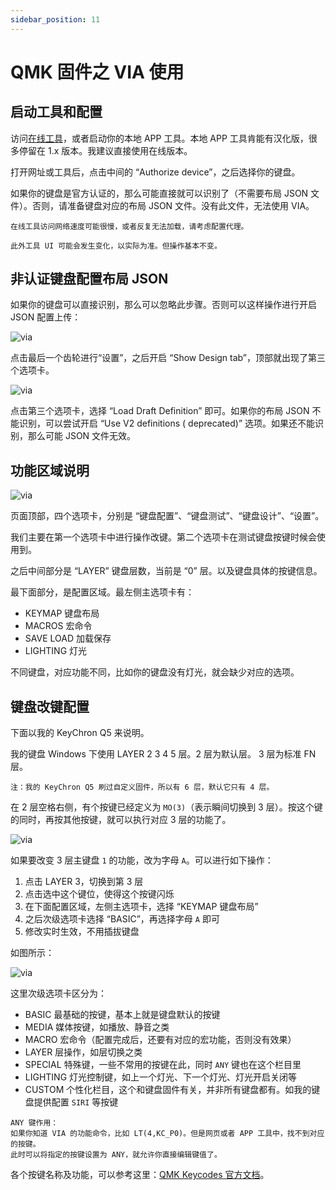 ```yaml
---
sidebar_position: 11
---
```


# QMK 固件之 VIA 使用

## 启动工具和配置

访问[在线工具](https://usevia.app/)，或者启动你的本地 APP 工具。本地 APP 工具肯能有汉化版，很多停留在 1.x 版本。我建议直接使用在线版本。

打开网址或工具后，点击中间的 “Authorize device”，之后选择你的键盘。

如果你的键盘是官方认证的，那么可能直接就可以识别了（不需要布局 JSON 文件）。否则，请准备键盘对应的布局 JSON 文件。没有此文件，无法使用
VIA。

```
在线工具访问网络速度可能很慢，或者反复无法加载，请考虑配置代理。

此外工具 UI 可能会发生变化，以实际为准。但操作基本不变。
```

## 非认证键盘配置布局 JSON

如果你的键盘可以直接识别，那么可以忽略此步骤。否则可以这样操作进行开启 JSON 配置上传：

![via](https://cdn1.yukapril.com/knowledge/use-via-1.png)

点击最后一个齿轮进行“设置”，之后开启 “Show Design tab”，顶部就出现了第三个选项卡。

![via](https://cdn1.yukapril.com/knowledge/use-via-2.png)

点击第三个选项卡，选择 “Load Draft Definition” 即可。如果你的布局 JSON 不能识别，可以尝试开启 “Use V2 definitions (
deprecated)” 选项。如果还不能识别，那么可能 JSON 文件无效。

## 功能区域说明

![via](https://cdn1.yukapril.com/knowledge/use-via-3.png)

页面顶部，四个选项卡，分别是 “键盘配置”、“键盘测试”、“键盘设计”、“设置”。

我们主要在第一个选项卡中进行操作改键。第二个选项卡在测试键盘按键时候会使用到。

之后中间部分是 “LAYER” 键盘层数，当前是 “0” 层。以及键盘具体的按键信息。

最下面部分，是配置区域。最左侧主选项卡有：

- KEYMAP 键盘布局
- MACROS 宏命令
- SAVE LOAD 加载保存
- LIGHTING 灯光

不同键盘，对应功能不同，比如你的键盘没有灯光，就会缺少对应的选项。

## 键盘改键配置

下面以我的 KeyChron Q5 来说明。

我的键盘 Windows 下使用 LAYER 2 3 4 5 层。2 层为默认层。 3 层为标准 FN 层。

```
注：我的 KeyChron Q5 刷过自定义固件，所以有 6 层，默认它只有 4 层。
```

在 2 层空格右侧，有个按键已经定义为 `MO(3)`（表示瞬间切换到 3 层）。按这个键的同时，再按其他按键，就可以执行对应 3 层的功能了。

![via](https://cdn1.yukapril.com/knowledge/use-via-4.png)

如果要改变 3 层主键盘 `1` 的功能，改为字母 `A`。可以进行如下操作：

1. 点击 LAYER 3，切换到第 3 层
2. 点击选中这个键位，使得这个按键闪烁
3. 在下面配置区域，左侧主选项卡，选择 “KEYMAP 键盘布局”
4. 之后次级选项卡选择 “BASIC”，再选择字母 `A` 即可
5. 修改实时生效，不用插拔键盘

如图所示：

![via](https://cdn1.yukapril.com/knowledge/use-via-4.png)

这里次级选项卡区分为：

- BASIC 最基础的按键，基本上就是键盘默认的按键
- MEDIA 媒体按键，如播放、静音之类
- MACRO 宏命令（配置完成后，还要有对应的宏功能，否则没有效果）
- LAYER 层操作，如层切换之类
- SPECIAL 特殊键，一些不常用的按键在此，同时 `ANY` 键也在这个栏目里
- LIGHTING 灯光控制键，如上一个灯光、下一个灯光、灯光开启关闭等
- CUSTOM 个性化栏目，这个和键盘固件有关，并非所有键盘都有。如我的键盘提供配置 `SIRI` 等按键

```
ANY 键作用：
如果你知道 VIA 的功能命令，比如 LT(4,KC_P0)。但是网页或者 APP 工具中，找不到对应的按键。
此时可以将指定的按键设置为 ANY，就允许你直接编辑键值了。
```

各个按键名称及功能，可以参考这里：[QMK Keycodes 官方文档](https://docs.qmk.fm/#/keycodes)。
